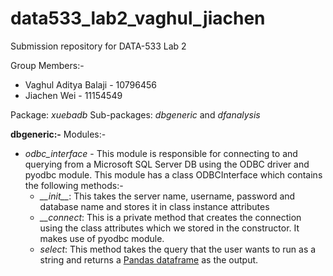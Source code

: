 # data533_lab2_vaghul_jiachen
Submission repository for DATA-533 Lab 2

Group Members:-
* Vaghul Aditya Balaji - 10796456
* Jiachen Wei - 11154549

Package: *xuebadb*
Sub-packages: *dbgeneric* and *dfanalysis*

**dbgeneric:-**
Modules:-
* *odbc_interface* - This module is responsible for connecting to and querying from a Microsoft SQL Server DB using the ODBC driver and pyodbc module. This module has a class ODBCInterface which contains the following methods:-
  * *\_\_init\_\_*: This takes the server name, username, password and database name and stores it in class instance attributes
  * *\_\_connect*: This is a private method that creates the connection using the class attributes which we stored in the constructor. It makes use of pyodbc module.
  * *select*: This method takes the query that the user wants to run as a string and returns a [Pandas dataframe](https://pandas.pydata.org/pandas-docs/version/0.21/generated/pandas.DataFrame.html) as the output.
